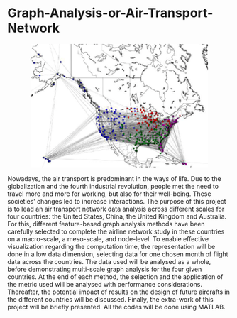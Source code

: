 # Graph-Analysis-or-Air-Transport-Network

<p align="center">
  <img src="https://github.com/ClaireDel/Graph-Analysis-or-Air-Transport-Network/blob/main/Picture1.png" width=400 height=auto>
</p>


Nowadays, the air transport is predominant in the ways of life. Due to the globalization and the fourth industrial 
revolution, people met the need to travel more and more for working, but also for their well-being. These societies’ 
changes led to increase interactions. 
The purpose of this project is to lead an air transport network data analysis across different scales for four countries: 
the United States, China, the United Kingdom and Australia. For this, different feature-based graph analysis methods 
have been carefully selected to complete the airline network study in these countries on a macro-scale, a meso-scale, and node-level. To enable effective visualization regarding the computation time, the representation will be 
done in a low data dimension, selecting data for one chosen month of flight data across the countries. 
The data used will be analysed as a whole, before demonstrating multi-scale graph analysis for the four given 
countries. At the end of each method, the selection and the application of the metric used will be analysed with 
performance considerations. Thereafter, the potential impact of results on the design of future aircrafts in the different 
countries will be discussed. Finally, the extra-work of this project will be briefly presented. All the codes will be done 
using MATLAB.
